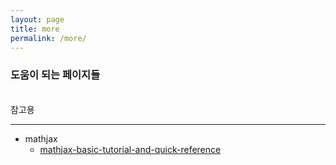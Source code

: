 ```yaml
---
layout: page
title: more
permalink: /more/
---
```

### 도움이 되는 페이지들

   
참고용

---
* mathjax
  * [mathjax-basic-tutorial-and-quick-reference](https://math.meta.stackexchange.com/questions/5020/mathjax-basic-tutorial-and-quick-reference)
